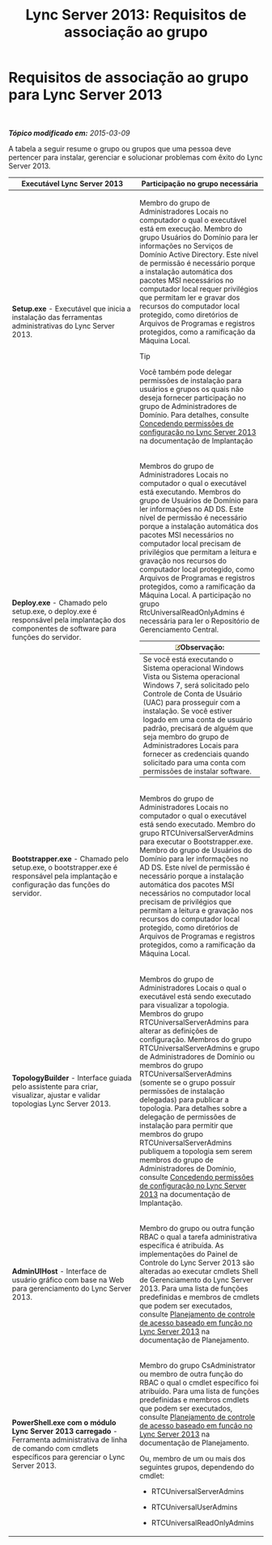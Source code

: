 ﻿---
title: 'Lync Server 2013: Requisitos de associação ao grupo'
TOCTitle: Requisitos de associação em grupo
ms:assetid: 01876843-8717-4e72-baf5-866ac8cceee6
ms:mtpsurl: https://technet.microsoft.com/pt-br/library/JJ204623(v=OCS.15)
ms:contentKeyID: 49305671
ms.date: 05/19/2016
mtps_version: v=OCS.15
ms.translationtype: HT
---

# Requisitos de associação ao grupo para Lync Server 2013

 

_**Tópico modificado em:** 2015-03-09_

A tabela a seguir resume o grupo ou grupos que uma pessoa deve pertencer para instalar, gerenciar e solucionar problemas com êxito do Lync Server 2013.


<table>
<colgroup>
<col style="width: 50%" />
<col style="width: 50%" />
</colgroup>
<thead>
<tr class="header">
<th>Executável Lync Server 2013</th>
<th>Participação no grupo necessária</th>
</tr>
</thead>
<tbody>
<tr class="odd">
<td><p><strong>Setup.exe</strong> - Executável que inicia a instalação das ferramentas administrativas do Lync Server 2013.</p></td>
<td><p>Membro do grupo de Administradores Locais no computador o qual o executável está em execução. Membro do grupo Usuários do Domínio para ler informações no Serviços de Domínio Active Directory. Este nível de permissão é necessário porque a instalação automática dos pacotes MSI necessários no computador local requer privilégios que permitam ler e gravar dos recursos do computador local protegido, como diretórios de Arquivos de Programas e registros protegidos, como a ramificação da Máquina Local.</p>
<div class="alert">

> [!TIP]
> Você também pode delegar permissões de instalação para usuários e grupos os quais não deseja fornecer participação no grupo de Administradores de Domínio. Para detalhes, consulte <A href="lync-server-2013-granting-setup-permissions.md">Concedendo permissões de configuração no Lync Server 2013</A> na documentação de Implantação


</div></td>
</tr>
<tr class="even">
<td><p><strong>Deploy.exe</strong> - Chamado pelo setup.exe, o deploy.exe é responsável pela implantação dos componentes de software para funções do servidor.</p></td>
<td><p>Membros do grupo de Administradores Locais no computador o qual o executável está executando. Membros do grupo de Usuários de Domínio para ler informações no AD DS. Este nível de permissão é necessário porque a instalação automática dos pacotes MSI necessários no computador local precisam de privilégios que permitam a leitura e gravação nos recursos do computador local protegido, como Arquivos de Programas e registros protegidos, como a ramificação da Máquina Local. A participação no grupo RtcUniversalReadOnlyAdmins é necessária para ler o Repositório de Gerenciamento Central.</p>
<div class="alert">
<table>
<thead>
<tr class="header">
<th><img src="images/Gg425756.note(OCS.15).gif" title="note" alt="note" />Observação:</th>
</tr>
</thead>
<tbody>
<tr class="odd">
<td>Se você está executando o Sistema operacional Windows Vista ou Sistema operacional Windows 7, será solicitado pelo Controle de Conta de Usuário (UAC) para prosseguir com a instalação. Se você estiver logado em uma conta de usuário padrão, precisará de alguém que seja membro do grupo de Administradores Locais para fornecer as credenciais quando solicitado para uma conta com permissões de instalar software.</td>
</tr>
</tbody>
</table>

</div></td>
</tr>
<tr class="odd">
<td><p><strong>Bootstrapper.exe</strong> - Chamado pelo setup.exe, o bootstrapper.exe é responsável pela implantação e configuração das funções do servidor.</p></td>
<td><p>Membros do grupo de Administradores Locais no computador o qual o executável está sendo executado. Membro do grupo RTCUniversalServerAdmins para executar o Bootstrapper.exe. Membro do grupo de Usuários do Domínio para ler informações no AD DS. Este nível de permissão é necessário porque a instalação automática dos pacotes MSI necessários no computador local precisam de privilégios que permitam a leitura e gravação nos recursos do computador local protegido, como diretórios de Arquivos de Programas e registros protegidos, como a ramificação da Máquina Local.</p></td>
</tr>
<tr class="even">
<td><p><strong>TopologyBuilder</strong> - Interface guiada pelo assistente para criar, visualizar, ajustar e validar topologias Lync Server 2013.</p></td>
<td><p>Membros do grupo de Administradores Locais o qual o executável está sendo executado para visualizar a topologia. Membros do grupo RTCUniversalServerAdmins para alterar as definições de configuração. Membros do grupo RTCUniversalServerAdmins e grupo de Administradores de Domínio ou membros do grupo RTCUniversalServerAdmins (somente se o grupo possuir permissões de instalação delegadas) para publicar a topologia. Para detalhes sobre a delegação de permissões de instalação para permitir que membros do grupo RTCUniversalServerAdmins publiquem a topologia sem serem membros do grupo de Administradores de Domínio, consulte <a href="lync-server-2013-granting-setup-permissions.md">Concedendo permissões de configuração no Lync Server 2013</a> na documentação de Implantação.</p></td>
</tr>
<tr class="odd">
<td><p><strong>AdminUIHost</strong> - Interface de usuário gráfico com base na Web para gerenciamento do Lync Server 2013.</p></td>
<td><p>Membro do grupo ou outra função RBAC o qual a tarefa administrativa específica é atribuída. As implementações do Painel de Controle do Lync Server 2013 são alteradas ao executar cmdlets Shell de Gerenciamento do Lync Server 2013. Para uma lista de funções predefinidas e membros de cmdlets que podem ser executados, consulte <a href="lync-server-2013-planning-for-role-based-access-control.md">Planejamento de controle de acesso baseado em função no Lync Server 2013</a> na documentação de Planejamento.</p></td>
</tr>
<tr class="even">
<td><p><strong>PowerShell.exe com o módulo Lync Server 2013 carregado</strong> - Ferramenta administrativa de linha de comando com cmdlets específicos para gerenciar o Lync Server 2013.</p></td>
<td><p>Membro do grupo CsAdministrator ou membro de outra função do RBAC o qual o cmdlet específico foi atribuído. Para uma lista de funções predefinidas e membros cmdlets que podem ser executados, consulte <a href="lync-server-2013-planning-for-role-based-access-control.md">Planejamento de controle de acesso baseado em função no Lync Server 2013</a> na documentação de Planejamento.</p>
<p>Ou, membro de um ou mais dos seguintes grupos, dependendo do cmdlet:</p>
<ul>
<li><p>RTCUniversalServerAdmins</p></li>
<li><p>RTCUniversalUserAdmins</p></li>
<li><p>RTCUniversalReadOnlyAdmins</p></li>
</ul></td>
</tr>
</tbody>
</table>

